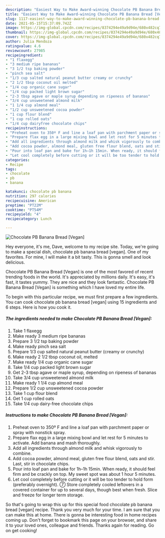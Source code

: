 ```yaml
---
description: "Easiest Way to Make Award-winning Chocolate PB Banana Bread [Vegan]"
title: "Easiest Way to Make Award-winning Chocolate PB Banana Bread [Vegan]"
slug: 1117-easiest-way-to-make-award-winning-chocolate-pb-banana-bread-vegan
date: 2021-05-15T15:37:09.742Z
image: https://img-global.cpcdn.com/recipes/8374294e49a9d94e/680x482cq70/chocolate-pb-banana-bread-vegan-recipe-main-photo.jpg
thumbnail: https://img-global.cpcdn.com/recipes/8374294e49a9d94e/680x482cq70/chocolate-pb-banana-bread-vegan-recipe-main-photo.jpg
cover: https://img-global.cpcdn.com/recipes/8374294e49a9d94e/680x482cq70/chocolate-pb-banana-bread-vegan-recipe-main-photo.jpg
author: Julia Mendoza
ratingvalue: 4.6
reviewcount: 27985
recipeingredient:
- "1 flaxegg"
- "3 medium ripe bananas"
- "3 1/2 tsp baking powder"
- "pinch sea salt"
- "1/3 cup salted natural peanut butter creamy or crunchy"
- "2 1/2 tbsp coconut oil melted"
- "1/4 cup organic cane sugar"
- "1/4 cup packed light brown sugar"
- "2-3 tbsp agave or maple syrup depending on ripeness of bananas"
- "3/4 cup unsweetened almond milk"
- "1 1/4 cup almond meal"
- "1/2 cup unsweetened cocoa powder"
- "1 cup flour blend"
- "1 cup rolled oats"
- "1/4 cup dairyfree chocolate chips"
recipeinstructions:
- "Preheat oven to 350º F and line a loaf pan with parchment paper or spray with nonstick spray."
- "Prepare flax egg in a large mixing bowl and let rest for 5 minutes to activate. Add banana and mash thoroughly."
- "Add all ingredients through almond milk and whisk vigorously to combine."
- "Add cocoa powder, almond meal, gluten free flour blend, oats and stir. Last, stir in chocolate chips."
- "Pour into loaf pan and bake for 1h–1h 15min. When ready, it should feel firm and be crackly on top. My sweet spot was about 1 hour 5 minutes."
- "Let cool completely before cutting or it will be too tender to hold form (preferably overnight). ➆ Store completely cooled leftovers in a covered container for up to several days, though best when fresh. Slice and freeze for longer term storage."
categories:
- Recipe
tags:
- chocolate
- pb
- banana

katakunci: chocolate pb banana 
nutrition: 297 calories
recipecuisine: American
preptime: "PT22M"
cooktime: "PT54M"
recipeyield: "4"
recipecategory: Lunch

---
```



![Chocolate PB Banana Bread [Vegan]](https://img-global.cpcdn.com/recipes/8374294e49a9d94e/680x482cq70/chocolate-pb-banana-bread-vegan-recipe-main-photo.jpg)

Hey everyone, it's me, Dave, welcome to my recipe site. Today, we're going to make a special dish, chocolate pb banana bread [vegan]. One of my favorites. For mine, I will make it a bit tasty. This is gonna smell and look delicious.

Chocolate PB Banana Bread [Vegan] is one of the most favored of recent trending foods in the world. It's appreciated by millions daily. It's easy, it's fast, it tastes yummy. They are nice and they look fantastic. Chocolate PB Banana Bread [Vegan] is something which I have loved my entire life.




To begin with this particular recipe, we must first prepare a few ingredients. You can cook chocolate pb banana bread [vegan] using 15 ingredients and 6 steps. Here is how you cook it.

<!--inarticleads1-->

##### The ingredients needed to make Chocolate PB Banana Bread [Vegan]:

1. Take 1 flaxegg
1. Make ready 3 medium ripe bananas
1. Prepare 3 1/2 tsp baking powder
1. Make ready pinch sea salt
1. Prepare 1/3 cup salted natural peanut butter (creamy or crunchy)
1. Make ready 2 1/2 tbsp coconut oil, melted
1. Make ready 1/4 cup organic cane sugar
1. Take 1/4 cup packed light brown sugar
1. Get 2-3 tbsp agave or maple syrup, depending on ripeness of bananas
1. Take 3/4 cup unsweetened almond milk
1. Make ready 1 1/4 cup almond meal
1. Prepare 1/2 cup unsweetened cocoa powder
1. Take 1 cup flour blend
1. Get 1 cup rolled oats
1. Take 1/4 cup dairy-free chocolate chips




<!--inarticleads2-->

##### Instructions to make Chocolate PB Banana Bread [Vegan]:

1. Preheat oven to 350º F and line a loaf pan with parchment paper or spray with nonstick spray.
1. Prepare flax egg in a large mixing bowl and let rest for 5 minutes to activate. Add banana and mash thoroughly.
1. Add all ingredients through almond milk and whisk vigorously to combine.
1. Add cocoa powder, almond meal, gluten free flour blend, oats and stir. Last, stir in chocolate chips.
1. Pour into loaf pan and bake for 1h–1h 15min. When ready, it should feel firm and be crackly on top. My sweet spot was about 1 hour 5 minutes.
1. Let cool completely before cutting or it will be too tender to hold form (preferably overnight). ➆ Store completely cooled leftovers in a covered container for up to several days, though best when fresh. Slice and freeze for longer term storage.




So that's going to wrap this up for this special food chocolate pb banana bread [vegan] recipe. Thank you very much for your time. I am sure that you can make this at home. There is gonna be interesting food in home recipes coming up. Don't forget to bookmark this page on your browser, and share it to your loved ones, colleague and friends. Thanks again for reading. Go on get cooking!
